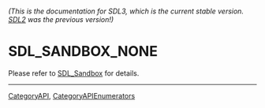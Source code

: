 ###### (This is the documentation for SDL3, which is the current stable version. [SDL2](https://wiki.libsdl.org/SDL2/) was the previous version!)
# SDL_SANDBOX_NONE

Please refer to [SDL_Sandbox](SDL_Sandbox) for details.

----
[CategoryAPI](CategoryAPI), [CategoryAPIEnumerators](CategoryAPIEnumerators)

